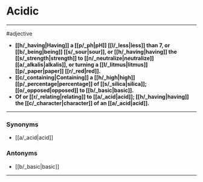 # Acidic
---
#adjective
- **[[h/_having|Having]] a [[p/_ph|pH]] [[l/_less|less]] than 7, or [[b/_being|being]] [[s/_sour|sour]], or [[h/_having|having]] the [[s/_strength|strength]] to [[n/_neutralize|neutralize]] [[a/_alkalis|alkalis]], or turning a [[l/_litmus|litmus]] [[p/_paper|paper]] [[r/_red|red]].**
- **[[c/_containing|Containing]] a [[h/_high|high]] [[p/_percentage|percentage]] of [[s/_silica|silica]]; [[o/_opposed|opposed]] to [[b/_basic|basic]].**
- **Of or [[r/_relating|relating]] to [[a/_acid|acid]]; [[h/_having|having]] the [[c/_character|character]] of an [[a/_acid|acid]].**
---
### Synonyms
- [[a/_acid|acid]]
### Antonyms
- [[b/_basic|basic]]
---
